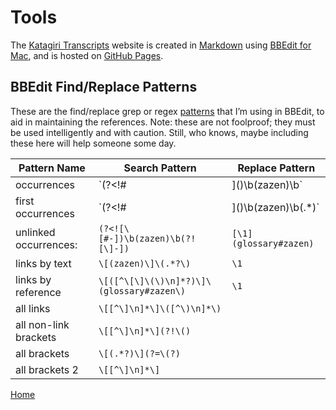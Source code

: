 <a name="0"></a>
# Tools

The [Katagiri Transcripts](https://katagiritranscripts.net) website is created in [Markdown](https://guides.github.com/features/mastering-markdown/) using [BBEdit for Mac](https://www.barebones.com/products/bbedit/), and is hosted on [GitHub Pages](https://pages.github.com).

## BBEdit Find/Replace Patterns

These are the find/replace grep or regex [patterns](https://www.barebones.com/support/technotes/PatternPlaygrounds.html) that I’m using in BBEdit, to aid in maintaining the references. Note: these are not foolproof; they must be used intelligently and with caution. Still, who knows, maybe including these here will help someone some day.

Pattern Name | Search Pattern | Replace Pattern 
---------------- | ----------------- | -------------------
occurrences					|	`(?<!#|\]\()\b(zazen)\b`	|	`[\1](glossary#zazen)`
first occurrences			|	`(?<!#|\]\()\b(zazen)\b(.*)`	| `[\1](glossary#zazen)\2`
unlinked occurrences:	|	`(?<![\[#-])\b(zazen)\b(?![\]-])`	|	`[\1](glossary#zazen)`
links by text					|	`\[(zazen)\]\(.*?\)`			|	`\1`
links by reference		|	`\[([^\[\]\(\)\n]*?)\]\(glossary#zazen\)`		|	`\1`
all links 						|	`\[[^\]\n]*\]\([^\)\n]*\)`		|
all non-link brackets	|	`\[[^\]\n]*\](?!\()`				|
all brackets					|	`\[(.*?)\](?=\(?)`				|
all brackets 2				|	`\[[^\]\n]*\]`					|

[Home](index.md)

